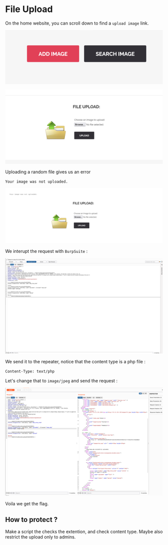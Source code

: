 # File Upload

On the home website, you can scroll down to find a `upload image` link.

![alt text](img/upload.png "Upload")

![alt text](img/upload_file.png "Upload file")

Uploading a random file gives us an error
```
Your image was not uploaded.
```

![alt text](img/error.png "Error on Upload Page")

We interupt the request with `BurpSuite` :

![alt text](img/bp1.png "BurpSuite 1")

We send it to the repeater, notice that the content type is a php file :
```
Content-Type: text/php
```

Let's change that to `image/jpeg` and send the request :


![alt text](img/bp_2.png "BurpSuite 2")

Voila we get the flag.

## How to protect ?
Make a script the checks the extention, and check content type. Maybe also restrict the upload only to admins.